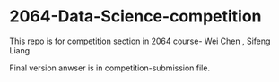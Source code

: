 # 2064-Data-Science-competition
This repo is for competition section in 2064 course- Wei Chen , Sifeng Liang

Final version anwser is in competition-submission file.
